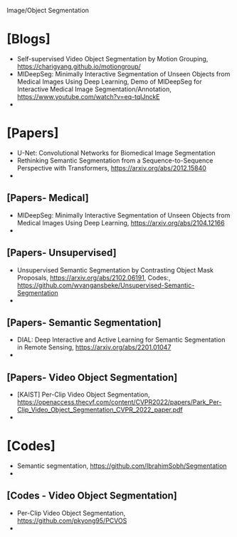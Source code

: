 Image/Object Segmentation


# [Blogs]
+ Self-supervised Video Object Segmentation by Motion Grouping, https://charigyang.github.io/motiongroup/
+ MIDeepSeg: Minimally Interactive Segmentation of Unseen Objects from Medical Images Using Deep Learning, Demo of MIDeepSeg for Interactive Medical Image Segmentation/Annotation, https://www.youtube.com/watch?v=eq-tqlJnckE
+ 



# [Papers]
+ U-Net: Convolutional Networks for Biomedical Image Segmentation 
+ Rethinking Semantic Segmentation from a Sequence-to-Sequence Perspective with Transformers, https://arxiv.org/abs/2012.15840
+ 


## [Papers- Medical]
+ MIDeepSeg: Minimally Interactive Segmentation of Unseen Objects from Medical Images Using Deep Learning, https://arxiv.org/abs/2104.12166
+ 

## [Papers- Unsupervised]
+ Unsupervised Semantic Segmentation by Contrasting Object Mask Proposals, https://arxiv.org/abs/2102.06191, Codes:, https://github.com/wvangansbeke/Unsupervised-Semantic-Segmentation
+ 


## [Papers- Semantic Segmentation]
+ DIAL: Deep Interactive and Active Learning for Semantic Segmentation in Remote Sensing, https://arxiv.org/abs/2201.01047
+ 

## [Papers- Video Object Segmentation]
+ [KAIST] Per-Clip Video Object Segmentation, https://openaccess.thecvf.com/content/CVPR2022/papers/Park_Per-Clip_Video_Object_Segmentation_CVPR_2022_paper.pdf
+ 

# [Codes]
+ Semantic segmentation, https://github.com/IbrahimSobh/Segmentation
+ 

## [Codes - Video Object Segmentation]
+ Per-Clip Video Object Segmentation, https://github.com/pkyong95/PCVOS
+ 

